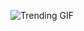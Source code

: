 
<!-- GIF_SECTION -->
![Trending GIF](https://media2.giphy.com/media/v1.Y2lkPThiYjIxNzcyZDJ2ODFlcTMwOWozZmMxcHR6eWlnaGVoNjlvNnF6ZW40NHgzanFrciZlcD12MV9naWZzX3NlYXJjaCZjdD1n/qgQUggAC3Pfv687qPC/giphy.gif)
<!-- END_GIF_SECTION -->
